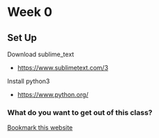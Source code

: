 # Week 0

## Set Up

Download sublime_text
- https://www.sublimetext.com/3

Install python3
- https://www.python.org/

### What do you want to get out of this class?

[Bookmark this website](http://learnpythonthehardway.org/book/)

